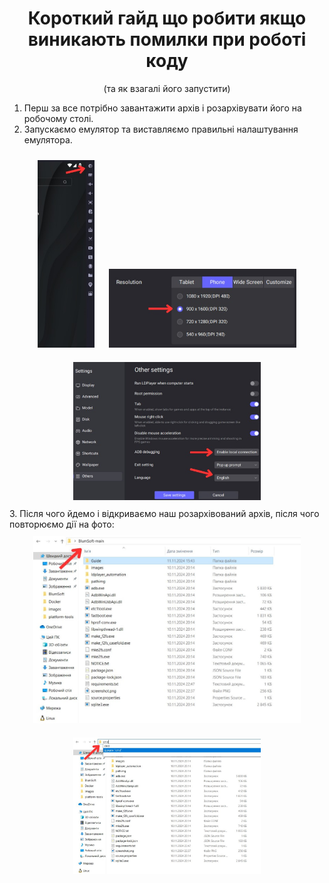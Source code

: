 <div align="center">
  <h1>Короткий гайд що робити якщо виникають помилки при роботі коду</h1>
  <p>(та як взагалі його запустити)</p>
</div>

1. Перш за все потрібно завантажити архів і розархівувати його на робочому столі.
2. Запускаємо емулятор та виставляємо правильні налаштування емулятора.

<div align="center">
  <img src="Guide/5303469086921057247.jpg" alt="Перше фото" height="300" style="margin: 10px;">
  <img src="Guide/5303469086921057237.jpg" alt="Друге фото" width="300" style="margin: 10px;">
  <img src="Guide/5303469086921057252.jpg" alt="Третє фото" width="300" style="margin: 10px;">
</div>
3. Після чого йдемо і відкриваємо наш розархівований архів, після чого повторюємо дії на фото:
<div align="center">
  <img src="Guide/4.jpg" alt="Перше фото" height="300" style="margin: 10px;">
  <img src="Guide/5.jpg" alt="Друге фото" width="300" style="margin: 10px;">
</div>
